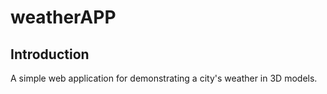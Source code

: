 # weatherAPP

## Introduction

A simple web application for demonstrating a city's weather in 3D models.
